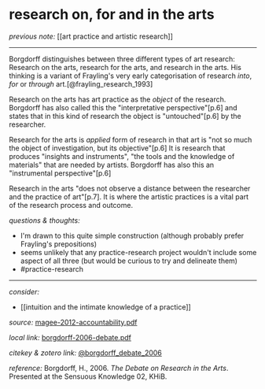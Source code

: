 # research on, for and in the arts

_previous note:_ [[art practice and artistic research]]

---

Borgdorff distinguishes between three different types of art research: Research on the arts, research for the arts, and research in the arts. His thinking is a variant of Frayling's very early categorisation of research _into_, _for_ or _through_ art.[@frayling_research_1993]

Research on the arts has art practice as the _object_ of the research.	Borgdorff has also called this the "interpretative perspective"[p.6] and states that in this kind of research the object is "untouched"[p.6] by the researcher.

Research for the arts is _applied_ form of research in that art is "not so much the object of investigation, but its objective"[p.6] It is research that produces "insights and instruments", "the tools and the knowledge of materials" that are needed by artists. Borgdorff has also this an "instrumental perspective"[p.6]

Research in the arts "does not observe a distance between the researcher and the practice of art"[p.7]. It is where the artistic practices is a vital part of the research process and outcome. 

_questions & thoughts:_

- I'm drawn to this quite simple construction (although probably prefer Frayling's prepositions)
- seems unlikely that any practice-research project wouldn't include some aspect of all three (but would be curious to try and delineate them)
- #practice-research 

--- 

_consider:_

- [[intuition and the intimate knowledge of a practice]]


_source:_ [magee-2012-accountability.pdf](hook://file/mz8Ki68gv?p=RHJvcGJveC9iaWJsaW9ncmFwaHkgcGRmcw==&n=magee-2012-accountability.pdf)

_local link:_ [borgdorff-2006-debate.pdf](hook://file/nUbRvJNNJ?p=QWN0aW9uLzIwMjAwNzE0IC0gZG9jcyB0byBwcm9jZXNz&n=borgdorff-2006-debate.pdf)

_citekey & zotero link:_ [@borgdorff_debate_2006](zotero://select/items/1_QYPSQMY2)


_reference:_ Borgdorff, H., 2006. _The Debate on Research in the Arts_. Presented at the Sensuous Knowledge 02, KHiB.


